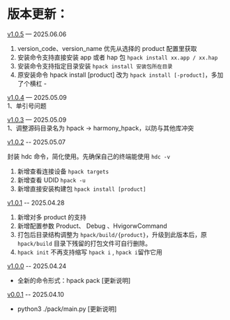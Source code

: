 # 版本更新：

[v1.0.5](https://github.com/iHongRen/hpack/releases/tag/v1.0.5)  — 2025.06.06  

1. version_code、version_name 优先从选择的 product 配置里获取  
2.  安装命令支持直接安装 app 或者 hap 包 `hpack install xx.app / xx.hap` 
3.  安装命令支持指定目录安装 `hpack install 安装包所在目录` 
4. 原安装命令 hpack install [product] 改为 `hpack install [-product]`，多加了个横杠 -   


[v1.0.4](https://github.com/iHongRen/hpack/releases/tag/v1.0.4)  — 2025.05.09  
1、单引号问题

[v1.0.3](https://github.com/iHongRen/hpack/releases/tag/v1.0.3)  — 2025.05.09  
1、调整源码目录名为 hpack -> harmony_hpack，以防与其他库冲突


[v1.0.2](https://github.com/iHongRen/hpack/releases/tag/v1.0.2)  -- 2025.05.07

封装 hdc 命令，简化使用。先确保自己的终端能使用 `hdc -v`

1. 新增查看连接设备 `hpack targets`
2. 新增查看 UDID `hpack -u`
3. 新增直接安装构建包 `hpack install [product]` 

[v1.0.1](https://github.com/iHongRen/hpack/releases/tag/v1.0.1)  -- 2025.04.28

1. 新增对多 product 的支持
2. 新增配置参数 Product、 Debug 、HvigorwCommand
3. 打包后目录结构调整为 `hpack/build/{product}`，升级到此版本后，原 `hpack/build` 目录下残留的打包文件可自行删除。
4. `hpack init` 不再支持缩写 `hpack i` , `hpack i`留作它用

[v1.0.0](https://github.com/iHongRen/hpack/releases/tag/v1.0.0)  -- 2025.04.24
* 全新的命令形式：hpack pack [更新说明]  


[v0.0.1](https://github.com/iHongRen/hpack/tree/0.0.1)  -- 2025.04.10

*  python3 ./pack/main.py [更新说明]